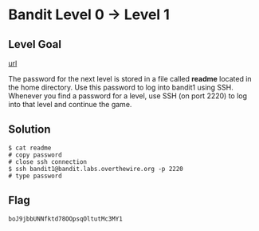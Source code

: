 # Bandit Level 0 → Level 1

## Level Goal

[url](https://overthewire.org/wargames/bandit/bandit1.html)

The password for the next level is stored in a file called **readme** located in the home directory. Use this password to log into bandit1 using SSH. Whenever you find a password for a level, use SSH (on port 2220) to log into that level and continue the game.

## Solution

```
$ cat readme
# copy password
# close ssh connection
$ ssh bandit1@bandit.labs.overthewire.org -p 2220
# type password
```

## Flag

`boJ9jbbUNNfktd78OOpsqOltutMc3MY1`